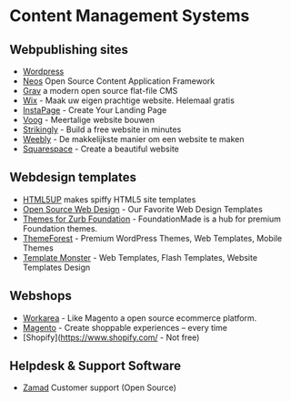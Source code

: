 # Content Management Systems


## Webpublishing sites
* [Wordpress](https://wordpress.org)
* [Neos](https://www.neos.io/) Open Source Content Application Framework
* [Grav](https://getgrav.org/) a modern open source flat-file CMS
* [Wix](http://nl.wix.com/)  - Maak uw eigen prachtige website. Helemaal gratis
* [InstaPage](https://instapage.com)  - Create Your Landing Page
* [Voog](http://www.voog.com/nl)  - Meertalige website bouwen
* [Strikingly](https://www.strikingly.com/)  - Build a free website in minutes
* [Weebly](https://www.weebly.com/)  - De makkelijkste manier om een website te maken
* [Squarespace](https://www.squarespace.com/)  - Create a beautiful website


## Webdesign templates
* [HTML5UP](http://html5up.net/verti) makes spiffy HTML5 site templates
* [Open Source Web Design](http://www.oswd.org/designs/favorites/)  - Our Favorite Web Design Templates
* [Themes for Zurb Foundation](https://www.foundationmade.com/) -  FoundationMade is a hub for premium Foundation themes.
* [ThemeForest](http://themeforest.net) - Premium WordPress Themes, Web Templates, Mobile Themes
* [Template Monster](http://www.monstertemplates.com) - Web Templates, Flash Templates, Website Templates Design

## Webshops
* [Workarea](https://www.workarea.com/) - Like Magento a open source ecommerce platform.
* [Magento](https://magento.com/) - Create shoppable experiences – every time
* [Shopify](https://www.shopify.com/ - Not free)

## Helpdesk & Support Software

* [Zamad](https://www.zammad.com/) Customer support (Open Source)
